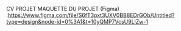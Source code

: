 CV PROJET
MAQUETTE DU PROJET (Figma) :https://www.figma.com/file/S6fT3pxt3UXV0BB8EDrGOb/Untitled?type=design&node-id=0%3A1&t=10yQMP7VcsU9LlZw-1
